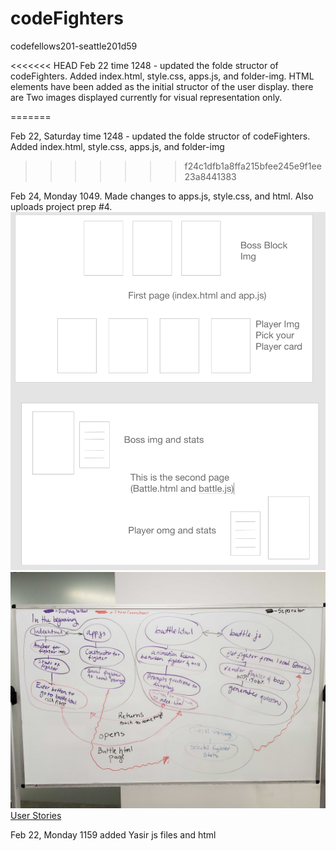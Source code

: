 # codeFighters

codefellows201-seattle201d59

<<<<<<< HEAD
Feb 22 time 1248 - updated the folde structor of codeFighters. Added index.html, style.css, apps.js, and folder-img. HTML elements have been added as the initial structor of the user display. there are Two images displayed currently for visual representation only.

=======

Feb 22, Saturday time 1248 - updated the folde structor of codeFighters. Added index.html, style.css, apps.js, and folder-img
>>>>>>> f24c1dfb1a8ffa215bfee245e9f1ee23a8441383

Feb 24, Monday 1049. Made changes to apps.js, style.css, and html. Also uploads project prep #4. 
![This is our wire](./img/wireframe.png)
![This is our domain model](./img/domainModeling.jpg)
[User Stories](https://repl.it/@jpchato/User-stories)

Feb 22, Monday 1159 added Yasir js files and html

